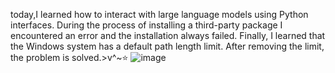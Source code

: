 today,I learned how to interact with large language models using Python interfaces. During the process of installing a third-party package I encountered an error and the installation always failed. Finally, I learned that the Windows system has a default path length limit. After removing the limit, the problem is solved.>v^~⭐
![image](https://github.com/user-attachments/assets/ffdf0c14-724f-4da0-9fcb-a72dcc0e7cd2)
